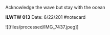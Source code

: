Acknowledge the wave but stay with the ocean


**ILWTW 013** 
Date: 6/22/201
 #notecard

![[files/processed/IMG_7437.jpeg]]